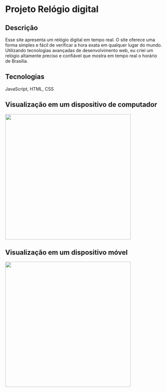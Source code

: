# Projeto Relógio digital

## Descrição
Esse site apresenta um relógio digital em tempo real. O site oferece uma forma simples e fácil de verificar a hora exata em qualquer lugar do mundo. Utilizando tecnologias avançadas de desenvolvimento web, eu criei um relógio altamente preciso e confiável que mostra em tempo real o horário de Brasília.
## Tecnologias
JavaScript, HTML, CSS
## Visualização em um dispositivo de computador
<img src="https://github.com/jpcardoso03/Projeto-relogio/blob/master/images/relogio.jpeg?raw=true" width="400px">

## Visualização em um dispositivo móvel
<img src="https://github.com/jpcardoso03/Projeto-relogio/blob/master/images/relogio-celular.jpeg?raw=true" height="400px">
